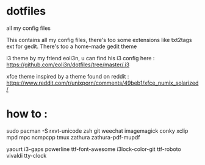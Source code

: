 # dotfiles
all my config files

This contains all my config files, there's too some extensions like txt2tags ext for gedit. There's too a home-made gedit theme


i3 theme by my friend eoli3n, u can find his i3 config here : https://github.com/eoli3n/dotfiles/tree/master/.i3

xfce theme inspired by a theme found on reddit : https://www.reddit.com/r/unixporn/comments/49beb1/xfce_numix_solarized/


# how to : 
sudo pacman -S rxvt-unicode zsh git weechat imagemagick conky xclip mpd mpc ncmpcpp tmux zathura zathura-pdf-mupdf

yaourt i3-gaps powerline ttf-font-awesome i3lock-color-git ttf-roboto vivaldi tty-clock
